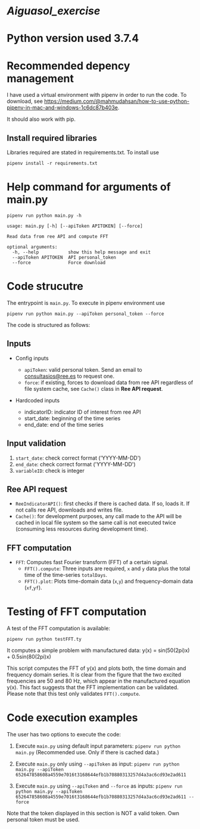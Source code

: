 # ***Aiguasol_exercise***

# Python version used 3.7.4

# Recommended depency management
I have used a virtual environment with pipenv in order to run the code. To download, see https://medium.com/@mahmudahsan/how-to-use-python-pipenv-in-mac-and-windows-1c6dc87b403e. 

It should also work with pip.

## Install required libraries
Libraries required are stated in requirements.txt. To install use

```pipenv install -r requirements.txt```

# Help command for arguments of main.py
```pipenv run python main.py -h```
```
usage: main.py [-h] [--apiToken APITOKEN] [--force]

Read data from ree API and compute FFT

optional arguments:
  -h, --help           show this help message and exit
  --apiToken APITOKEN  API personal_token
  --force              Force download
```
# Code strucutre

The entrypoint is ```main.py```. To execute in pipenv environment use 

```pipenv run python main.py --apiToken personal_token --force```

The code is structured as follows:

## Inputs

* Config inputs
  * ```apiToken```: valid personal token. Send an email to consultasios@ree.es to request one.
  * ```force```: if existing, forces to download data from ree API regardless of file system cache, see ```Cache()``` class in **Ree API request**.

* Hardcoded inputs
  * indicatorID: indicator ID of interest from ree API
  * start_date: beginning of the time series
  * end_date: end of the time series
  
## Input validation
  1. ```start_date```: check correct format ('YYYY-MM-DD')
  2. ```end_date```: check correct format ('YYYY-MM-DD')
  3. ```variableID```: check is integer
  
## Ree API request

  * ```ReeIndicatorAPI()```: first checks if there is cached data. If so, loads it. If not calls ree API, downloads and writes file. 
  * ```Cache()```: for development purposes, any call made to the API will be cached in local file system so the same call is not executed twice (consuming less resources during development time).
  
## FFT computation
  * ```FFT```: Computes fast Fourier transform (FFT) of a certain signal. 
    * ```FFT().compute```: Three inputs are required, ```x``` and ```y``` data plus the total time of the time-series ```totalDays```.
    * ```FFT().plot```: Plots time-domain data (```x```,```y```) and frequency-domain data (```xf```,```yf```).
    
# Testing of FFT computation
A test of the FFT computation is available:

```pipenv run python testFFT.ty```

It computes a simple problem with manufactured data: y(x) = sin(50(2pi)x) + 0.5sin(80(2pi)x)

This script computes the FFT of y(x) and plots both, the time domain and frequency domain series. It is clear from the figure that the two excited frequencies are 50 and 80 Hz, which appear in the manufactured equation y(x). This fact suggests that the FFT implementation can be validated. Please note that this test only validates ```FFT().compute```.

# Code execution examples

The user has two options to execute the code:

1. Execute ```main.py``` using default input parameters:
```pipenv run python main.py``` (Recommended use. Only if there is cached data.)

2. Execute ```main.py``` only using ```--apiToken``` as input:
```pipenv run python main.py --apiToken 652647858608a4559e7016t3168644efb1b70880313257d4a3ac6cd93e2ad611``` 

3. Execute ```main.py``` using ```--apiToken``` and ```--force``` as inputs:
```pipenv run python main.py --apiToken 652647858608a4559e7016t3168644efb1b70880313257d4a3ac6cd93e2ad611 --force```

Note that the token displayed in this section is NOT a valid token. Own personal token must be used.
